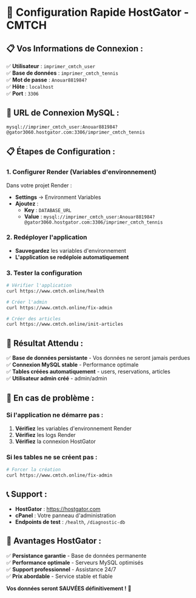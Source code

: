 # 🚀 Configuration Rapide HostGator - CMTCH

## 📋 **Vos Informations de Connexion :**

✅ **Utilisateur** : `imprimer_cmtch_user`  
✅ **Base de données** : `imprimer_cmtch_tennis`  
✅ **Mot de passe** : `Anouar881984?`  
✅ **Hôte** : `localhost`  
✅ **Port** : `3306`  

## 🔧 **URL de Connexion MySQL :**

```
mysql://imprimer_cmtch_user:Anouar881984?@gator3060.hostgator.com:3306/imprimer_cmtch_tennis
```

## 📋 **Étapes de Configuration :**

### **1. Configurer Render (Variables d'environnement)**

Dans votre projet Render :
- **Settings** → Environment Variables
- **Ajoutez** :
  - **Key** : `DATABASE_URL`
  - **Value** : `mysql://imprimer_cmtch_user:Anouar881984?@gator3060.hostgator.com:3306/imprimer_cmtch_tennis`

### **2. Redéployer l'application**

- **Sauvegardez** les variables d'environnement
- **L'application se redéploie automatiquement**

### **3. Tester la configuration**

```bash
# Vérifier l'application
curl https://www.cmtch.online/health

# Créer l'admin
curl https://www.cmtch.online/fix-admin

# Créer des articles
curl https://www.cmtch.online/init-articles
```

## 🎯 **Résultat Attendu :**

✅ **Base de données persistante** - Vos données ne seront jamais perdues  
✅ **Connexion MySQL stable** - Performance optimale  
✅ **Tables créées automatiquement** - users, reservations, articles  
✅ **Utilisateur admin créé** - admin/admin  

## 🚨 **En cas de problème :**

### **Si l'application ne démarre pas :**
1. **Vérifiez** les variables d'environnement Render
2. **Vérifiez** les logs Render
3. **Vérifiez** la connexion HostGator

### **Si les tables ne se créent pas :**
```bash
# Forcer la création
curl https://www.cmtch.online/fix-admin
```

## 📞 **Support :**

- **HostGator** : https://hostgator.com
- **cPanel** : Votre panneau d'administration
- **Endpoints de test** : `/health`, `/diagnostic-db`

## 🎯 **Avantages HostGator :**

✅ **Persistance garantie** - Base de données permanente  
✅ **Performance optimale** - Serveurs MySQL optimisés  
✅ **Support professionnel** - Assistance 24/7  
✅ **Prix abordable** - Service stable et fiable  

**Vos données seront SAUVÉES définitivement !** 🎾
